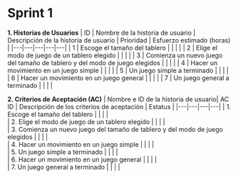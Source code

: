 # Sprint 1
**1.	Historias de Usuarios**
| ID | Nombre de la historia de usuario | Descripción de la historia de usuario | Prioridad | Esfuerzo estimado (horas) |
|---|---|---|---|---|
| 1 | Escoge el tamaño del tablero |  |  |  |
| 2 | Elige el modo de juego de un tablero elegido |  |  |  |
| 3 | Comienza un nuevo juego del tamaño de tablero y del modo de juego elegidos  |  |  |  |
| 4 | Hacer un movimiento en un juego simple |  |  |  |
| 5 | Un juego simple  a terminado |  |  |  |
| 6 | Hacer un movimiento en un juego general |  |  |  |
| 7 | Un juego general a terminado |  |  |  |


**2.	Criterios de Aceptación (AC)**
| Nombre e ID de la historia de usuario| AC ID | Descripción de los criterios de aceptación | Estatus |
|---|---|---|---|
| 1. Escoge el tamaño del tablero |  |  |  |  
| 2. Elige el modo de juego de un tablero elegido |  |  |  |  
| 3. Comienza un nuevo juego del tamaño de tablero y del modo de juego elegidos |   |  |  |  
| 4. Hacer un movimiento en un juego simple |  |  |  |  
| 5. Un juego simple  a terminado |  |  |  |  
| 6. Hacer un movimiento en un juego general |  |  |  |  
| 7. Un juego general a terminado | |  |  |  

